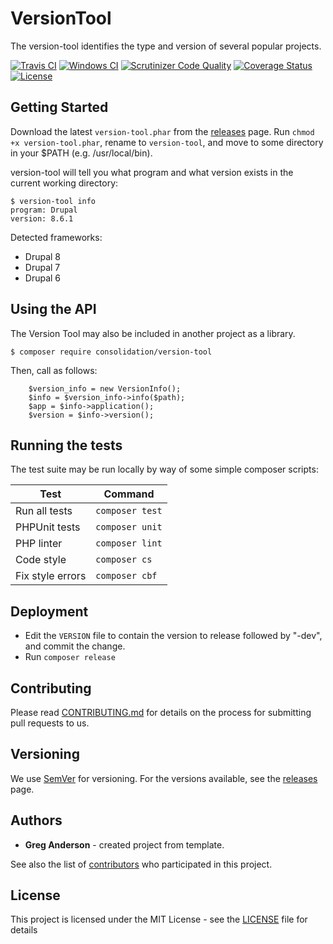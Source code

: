 # VersionTool

The version-tool identifies the type and version of several popular projects.

[![Travis CI](https://travis-ci.org/consolidation/version-tool.svg?branch=master)](https://travis-ci.org/consolidation/version-tool)
[![Windows CI](https://ci.appveyor.com/api/projects/status/{{PUT_APPVEYOR_STATUS_BADGE_ID_HERE}}?svg=true)](https://ci.appveyor.com/project/consolidation/version-tool)
[![Scrutinizer Code Quality](https://scrutinizer-ci.com/g/consolidation/version-tool/badges/quality-score.png?b=master)](https://scrutinizer-ci.com/g/consolidation/version-tool/?branch=master)
[![Coverage Status](https://coveralls.io/repos/github/consolidation/version-tool/badge.svg?branch=master)](https://coveralls.io/github/consolidation/version-tool?branch=master) 
[![License](https://img.shields.io/badge/license-MIT-408677.svg)](LICENSE)

<!-- 
There are two choices for LICENSE badges:

1. License using shields.io (above): Can contain any text you want, and has no prerequisites, but must be manually updated if you change the license.
2. License using poser.pugx.org (below): shows the license that Packagist.org read from your composer.json file. Must register with Packagist to use Poser.

[![License](https://poser.pugx.org/consolidation/version-tool/license)](https://github.com/consolidation/version-tool//master/LICENSE)
-->


## Getting Started

Download the latest `version-tool.phar` from the [releases](https://github.com/consolidation/version-tool/releases) page. Run `chmod +x version-tool.phar`, rename to `version-tool`, and move to some directory in your $PATH (e.g. /usr/local/bin).

version-tool will tell you what program and what version exists in the current working directory:
```
$ version-tool info
program: Drupal 
version: 8.6.1
```
Detected frameworks:
- Drupal 8
- Drupal 7
- Drupal 6

## Using the API

The Version Tool may also be included in another project as a library.
```
$ composer require consolidation/version-tool
```
Then, call as follows:
```
    $version_info = new VersionInfo();
    $info = $version_info->info($path);
    $app = $info->application();
    $version = $info->version();
```

## Running the tests

The test suite may be run locally by way of some simple composer scripts:

| Test             | Command
| ---------------- | ---
| Run all tests    | `composer test`
| PHPUnit tests    | `composer unit`
| PHP linter       | `composer lint`
| Code style       | `composer cs`     
| Fix style errors | `composer cbf`


## Deployment

- Edit the `VERSION` file to contain the version to release followed by "-dev", and commit the change.
- Run `composer release`

## Contributing

Please read [CONTRIBUTING.md](CONTRIBUTING.md) for details on the process for submitting pull requests to us.

## Versioning

We use [SemVer](http://semver.org/) for versioning. For the versions available, see the [releases](https://github.com/consolidation/version-tool/releases) page.

## Authors

* **Greg Anderson** - created project from template.

See also the list of [contributors](https://github.com/consolidation/version-tool/contributors) who participated in this project.

## License

This project is licensed under the MIT License - see the [LICENSE](LICENSE) file for details
